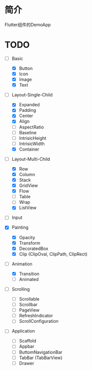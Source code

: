 
# 简介

Flutter组件的DemoApp

# TODO

- [ ] Basic
  - [x] Button
  - [x] Icon
  - [x] Image
  - [x] Text

- [ ] Layout-Single-Child
  - [x] Expanded
  - [x] Padding
  - [x] Center
  - [x] Align
  - [ ] AspectRatio
  - [ ] Baseline
  - [ ] IntrisicHeight
  - [ ] IntrisicWidth
  - [x] Container
  
- [ ] Layout-Multi-Child
  - [x] Row
  - [x] Column
  - [x] Stack
  - [x] GridView
  - [x] Flow
  - [ ] Table
  - [ ] Wrap
  - [x] ListView

- [ ] Input

- [x] Painting
  - [x] Opacity
  - [x] Transform
  - [x] DecoratedBox
  - [x] Clip (ClipOval, ClipPath, ClipRect)

- [ ] Animation
  - [x] Transition
  - [ ] Animated

- [ ] Scrolling
  - [ ] Scrollable
  - [ ] Scrollbar
  - [ ] PageView
  - [ ] RefreshIndicator
  - [ ] ScrollConfiguration

- [ ] Application
  - [ ] Scaffold
  - [ ] Appbar
  - [ ] ButtomNavigationBar
  - [ ] TabBar (TabBarView)
  - [ ] Drawer